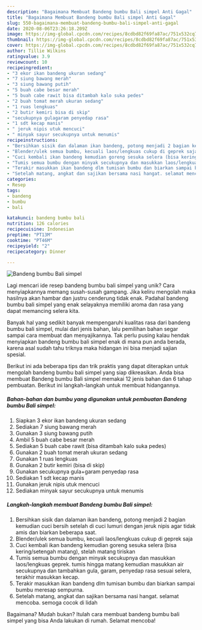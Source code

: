 ```yaml
---
description: "Bagaimana Membuat Bandeng bumbu Bali simpel Anti Gagal"
title: "Bagaimana Membuat Bandeng bumbu Bali simpel Anti Gagal"
slug: 550-bagaimana-membuat-bandeng-bumbu-bali-simpel-anti-gagal
date: 2020-08-06T23:26:18.209Z
image: https://img-global.cpcdn.com/recipes/8cdbd82f69fa87ac/751x532cq70/bandeng-bumbu-bali-simpel-foto-resep-utama.jpg
thumbnail: https://img-global.cpcdn.com/recipes/8cdbd82f69fa87ac/751x532cq70/bandeng-bumbu-bali-simpel-foto-resep-utama.jpg
cover: https://img-global.cpcdn.com/recipes/8cdbd82f69fa87ac/751x532cq70/bandeng-bumbu-bali-simpel-foto-resep-utama.jpg
author: Tillie Wilkins
ratingvalue: 3.9
reviewcount: 10
recipeingredient:
- "3 ekor ikan bandeng ukuran sedang"
- "7 siung bawang merah"
- "3 siung bawang putih"
- "5 buah cabe besar merah"
- "5 buah cabe rawit bisa ditambah kalo suka pedes"
- "2 buah tomat merah ukuran sedang"
- "1 ruas lengkuas"
- "2 butir kemiri bisa di skip"
- "secukupnya gulagaram penyedap rasa"
- "1 sdt kecap manis"
- " jeruk nipis utuk mencuci"
- " minyak sayur secukupnya untuk menumis"
recipeinstructions:
- "Bersihkan sisik dan dalaman ikan bandeng, potong menjadi 2 bagian kemudian cuci bersih setelah di cuci lumuri dengan jeruk nipis agar tidak amis dan biarkan beberapa saat."
- "Blender/ulek semua bumbu, kecuali laos/lengkuas cukup di geprek saja"
- "Cuci kembali ikan bandeng kemudian goreng sesuka selera (bisa kering/setengah matang), stelah matang tiriskan"
- "Tumis semua bumbu dengan minyak secukupnya dan masukkan laos/lengkuas geprek. tumis hingga matang kemudian masukkan air secukupnya dan tambahkan gula, garam, penyedap rasa sesuai selera, terakhir masukkan kecap."
- "Terakir masukkan ikan bandeng dlm tumisan bumbu dan biarkan sampai bumbu meresap sempurna."
- "Setelah matang, angkat dan sajikan bersama nasi hangat. selamat mencoba. semoga cocok di lidah"
categories:
- Resep
tags:
- bandeng
- bumbu
- bali

katakunci: bandeng bumbu bali 
nutrition: 126 calories
recipecuisine: Indonesian
preptime: "PT13M"
cooktime: "PT46M"
recipeyield: "2"
recipecategory: Dinner

---
```



![Bandeng bumbu Bali simpel](https://img-global.cpcdn.com/recipes/8cdbd82f69fa87ac/751x532cq70/bandeng-bumbu-bali-simpel-foto-resep-utama.jpg)

Lagi mencari ide resep bandeng bumbu bali simpel yang unik? Cara menyiapkannya memang susah-susah gampang. Jika keliru mengolah maka hasilnya akan hambar dan justru cenderung tidak enak. Padahal bandeng bumbu bali simpel yang enak selayaknya memiliki aroma dan rasa yang dapat memancing selera kita.



Banyak hal yang sedikit banyak mempengaruhi kualitas rasa dari bandeng bumbu bali simpel, mulai dari jenis bahan, lalu pemilihan bahan segar sampai cara membuat dan menyajikannya. Tak perlu pusing kalau hendak menyiapkan bandeng bumbu bali simpel enak di mana pun anda berada, karena asal sudah tahu triknya maka hidangan ini bisa menjadi sajian spesial.


Berikut ini ada beberapa tips dan trik praktis yang dapat diterapkan untuk mengolah bandeng bumbu bali simpel yang siap dikreasikan. Anda bisa membuat Bandeng bumbu Bali simpel memakai 12 jenis bahan dan 6 tahap pembuatan. Berikut ini langkah-langkah untuk membuat hidangannya.

<!--inarticleads1-->

##### Bahan-bahan dan bumbu yang digunakan untuk pembuatan Bandeng bumbu Bali simpel:

1. Siapkan 3 ekor ikan bandeng ukuran sedang
1. Sediakan 7 siung bawang merah
1. Gunakan 3 siung bawang putih
1. Ambil 5 buah cabe besar merah
1. Sediakan 5 buah cabe rawit (bisa ditambah kalo suka pedes)
1. Gunakan 2 buah tomat merah ukuran sedang
1. Gunakan 1 ruas lengkuas
1. Gunakan 2 butir kemiri (bisa di skip)
1. Gunakan secukupnya gula+garam penyedap rasa
1. Sediakan 1 sdt kecap manis
1. Gunakan  jeruk nipis utuk mencuci
1. Sediakan  minyak sayur secukupnya untuk menumis




<!--inarticleads2-->

##### Langkah-langkah membuat Bandeng bumbu Bali simpel:

1. Bersihkan sisik dan dalaman ikan bandeng, potong menjadi 2 bagian kemudian cuci bersih setelah di cuci lumuri dengan jeruk nipis agar tidak amis dan biarkan beberapa saat.
1. Blender/ulek semua bumbu, kecuali laos/lengkuas cukup di geprek saja
1. Cuci kembali ikan bandeng kemudian goreng sesuka selera (bisa kering/setengah matang), stelah matang tiriskan
1. Tumis semua bumbu dengan minyak secukupnya dan masukkan laos/lengkuas geprek. tumis hingga matang kemudian masukkan air secukupnya dan tambahkan gula, garam, penyedap rasa sesuai selera, terakhir masukkan kecap.
1. Terakir masukkan ikan bandeng dlm tumisan bumbu dan biarkan sampai bumbu meresap sempurna.
1. Setelah matang, angkat dan sajikan bersama nasi hangat. selamat mencoba. semoga cocok di lidah




Bagaimana? Mudah bukan? Itulah cara membuat bandeng bumbu bali simpel yang bisa Anda lakukan di rumah. Selamat mencoba!
